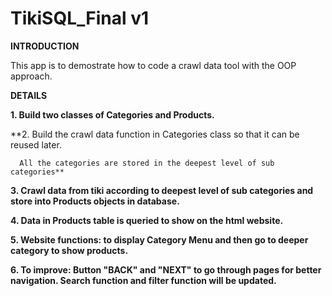 # TikiSQL_Final v1

**INTRODUCTION**

 This app is to demostrate how to code a crawl data tool with the OOP approach.
 
 **DETAILS**
 
 **1. Build two classes of Categories and Products.**
 
 **2. Build the crawl data function in Categories class so that it can be reused later. 
 
      All the categories are stored in the deepest level of sub categories**
      
 **3. Crawl data from tiki according to deepest level of sub categories and store into Products objects in database.**
 
 **4. Data in Products table is queried to show on the html website.**
 
 **5. Website functions: to display Category Menu and then go to deeper category to show products.**
 
 **6. To improve: Button "BACK" and "NEXT" to go through pages for better navigation. Search function and filter function will be               updated.**
 

